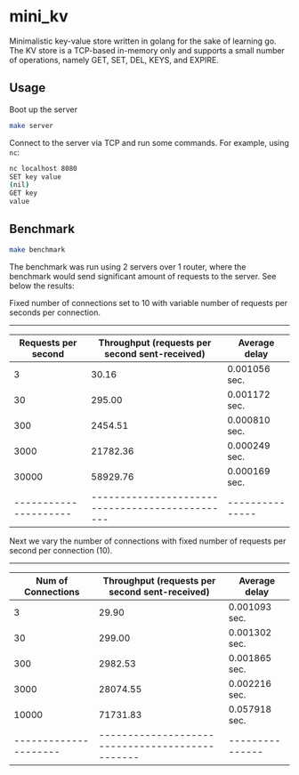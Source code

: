 # mini_kv

Minimalistic key-value store written in golang for the sake of learning go. 
The KV store is a TCP-based in-memory only and supports a small number of operations, namely GET, SET, DEL, KEYS, and EXPIRE.

## Usage

Boot up the server

```bash
make server
```

Connect to the server via TCP and run some commands. For example, using `nc`:

```bash
nc localhost 8080
SET key value
(nil)
GET key
value
```

## Benchmark

```bash
make benchmark
```

The benchmark was run using 2 servers over 1 router, where the benchmark would send significant amount of requests to the server.
See below the results:

Fixed number of connections set to 10 with variable number of requests per seconds per connection.

----------------------------------------------
| Requests per second | Throughput (requests per second sent-received) | Average delay |
|---------------------|-----------------------------------------------|---------------|
| 3                | 30.16                                     | 0.001056 sec.     |
| 30               | 295.00                                    | 0.001172 sec.     |
| 300              | 2454.51                                   | 0.000810 sec.     |
| 3000             | 21782.36                                  | 0.000249 sec.     |
| 30000            | 58929.76                                  | 0.000169 sec.     |
|---------------------|-----------------------------------------------|---------------|

Next we vary the number of connections with fixed number of requests per second per connection (10).


----------------------------------------------
| Num of Connections | Throughput (requests per second sent-received) | Average delay |
|---------------------|-----------------------------------------------|---------------|
| 3                | 29.90                                     | 0.001093 sec.     |
| 30               | 299.00                                    | 0.001302 sec.     |
| 300              | 2982.53                                   | 0.001865 sec.     |
| 3000             | 28074.55                                  | 0.002216 sec.     |
| 10000            | 71731.83                                  | 0.057918 sec.     |
|---------------------|-----------------------------------------------|---------------|
